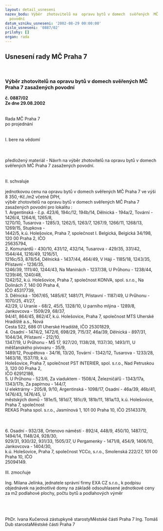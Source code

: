 ```yaml
---
layout: detail_usneseni
nazev_bodu: Výběr  zhotovitelů na  opravu bytů v domech  svěřených  MČ Praha 7 zasažených
  povodní
datum_vzniku_usneseni: '2002-08-29 00:00:00'
cislo_usneseni: '0887/02'
prilohy: []
organ: rada
---
```

<div id="ucUsn_pList" class="usn">
	<span><h2>Usnesení rady MČ Praha 7 </h2>
<br></span><div class="standBody">
<span><h3>Výběr  zhotovitelů na  opravu bytů v domech  svěřených  MČ Praha 7 zasažených povodní</h3></span><div class="center">
		<strong>č. 0887/02</strong><br>
	</div>
<div class="center">
		<strong>Ze dne 29.08.2002</strong><br><br>
	</div>
<br>Rada MČ Praha 7<br>po projednání<br><br><br>I.	bere na vědomí<br><br> <br><br>předložený materiál - Návrh na výběr zhotovitelů na opravu  bytů v domech  svěřených MČ Praha 7 zasažených povodní.<br><br><br>II.	schvaluje<br><br>jednotkovou cenu na opravu  bytů v domech  svěřených MČ Praha 7 ve výši 8 350,-Kč./m2 včetně DPH,<br>výběr  zhotovitelů na opravu bytů v domech svěřených MČ Praha 7 zasažených povodní pro lokalitu :<br>1.  Argentinská -  č.p. 423/6, 194c/12, 194b/14, Dělnická - 194a/2, Tovární - 1426/4, 1264/6, 1265/8,     <br>     1270/10, Tusarova - 1285/3, 1262/5, 1263/7, 1267/9, 1266/11, 1268/13, 1269/15, Stupkova -     <br>     1442/5, k.ú. Holešovice, Praha 7, společnost  I. Belgická, Belgická 34/198, 120 00 Praha 2, IČO  <br>     25635794,<br>2.  Komunardů - 430/10, 431/12, 432/14, Tusarova -  429/35, 331/42, 1544/44, 1216/49, 1216/51,  <br>     1216c/53, 878/54, Dělnická - 1437/44, 464/49, V Háji - 1185/18, 1243/35, Přístavní - 1236/35,   <br>     1246/39, 1111/40, 1244/43, Na Maninách - 1237/38, U Průhonu -  1238/44, 1239/46, 1240/48,     <br>     1242/52, k.ú. Holešovice, Praha 7, společnost KONVA, spol. s.r.o., Na Dolinách 7, 140 00 Praha 4,    <br>     IČO 45317739,<br>3.  Dělnická - 1067/65, 1485/67, 1481/71, Přístavní  - 1187/49, U Průhonu - 1070/25, 41/27,    <br>     42/29, U Uranie - 68/2, 45/5, 1328/10, U parního mlýna - 1289/8, Jankovcova - 1509/29, 68/37,    <br>     94/41, 864/45, 862/47, k.ú. Holešovice, Praha 7, společnost MTS  Uherské Hradiště a.s., Nová  <br>     Cesta 522, 686 01 Uherské Hradiště, IČO 25301829, <br>4.  Osadní - 1474/2, 1472/6, 698/29, 715/37, 46a/39, Dělnická - 897/31, 1044/34, Přístavní - 212/10,   <br>     1347/19, U Průhonu - MŠ 17,  927/20, 1138/28, 1137/30, 1493/11, U měšťanského pivovaru - 35/9,  <br>     1489/12,   Poupětova - 34/16, 13/20, Tovární - 1342/12, Tusarova - 1233/28, 1463/18, 1537/19, k.ú.    <br>     Holešovice, Praha 7,  společnost  PST INTERIER, spol. s.r.o., Nad Petruskou 3, 120 00 Praha 2,   <br>     IČO  62912186,<br>5.  U Průhonu -  523/6, Za viaduktem - 1508/4, Železničářů - 1343/17a, 1343/17b, Za papírnou - 144/7,   <br>     U elektrárny - 205/8, 9/10, Argentinská - 1098/17, Osadní - 46a/39, 46b/41, 1476/43, 1476/45, U  <br>     městských domů - 181e/5, 181d/7, 181c/9, 181b/11, 181a/13, k.ú. Holešovice, Praha 7, společnost   <br>     REKAS  Praha  spol. s.r.o., Jasmínová 1, 101 00 Praha 10, IČO 25143379,<br><br><br><br>6.  Osadní - 932/38, Ortenovo náměstí - 892/4, 448/9, 450/10, 1487/12, 1494/14, 1148/24, 928/30,  <br>     929/31, 930/32, 931/33, 1505/37, U Pergamenky - 1471/8, 454/9, 1406/10, Jankovcova - 1404/30,   <br>     k.ú. Holešovice,  Praha 7,  společnost  YCCo, s.r.o.,  Smolenská 222/27,  101 00 Praha 10,  IČO   <br>     25094149.<br><br>III.	zmocňuje <br><br>Ing. Milana Jelínka, jednatele správní  firmy EXA CZ s.r.o., k  podpisu objednávek na jednotlivé domy na základě odsouhlasené jednotkové ceny za m2 podlahové plochy, počtu bytů a podlahových výměr<br><br><br><br>	<br>PhDr. Ivana Kučerová zástupkyně starostyMěstské části Praha 7	Ing. Tomáš Dub starostaMěstské části Praha 7<br>	<br><br>
</div>
</div>